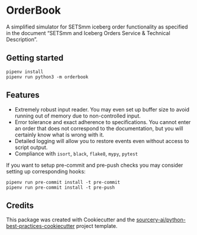 # OrderBook

A simplified simulator for SETSmm iceberg order functionality as specified in the document “SETSmm and 
Iceberg Orders Service & Technical Description”.

## Getting started
```shell script
pipenv install
pipenv run python3 -m orderbook
```

## Features
* Extremely robust input reader. You may even set up buffer size to avoid running out of memory due to non-controlled input.
* Error tolerance and exact adherence to specifications. You cannot enter an order that does not correspond to the documentation, but you will certainly know what is wrong with it.
* Detailed logging will allow you to restore events even without access to script output.
* Compliance with `isort`, `black`, `flake8`, `mypy`, `pytest`


If you want to setup pre-commit and pre-push checks you may consider setting up corresponding hooks:
```shell script
pipenv run pre-commit install -t pre-commit
pipenv run pre-commit install -t pre-push
```

## Credits
This package was created with Cookiecutter and the [sourcery-ai/python-best-practices-cookiecutter](https://github.com/sourcery-ai/python-best-practices-cookiecutter) project template.
